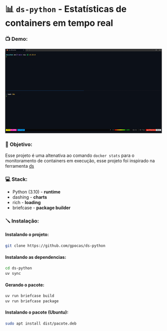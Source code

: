 # 📊 `ds-python` - Estatísticas de containers em tempo real


### 📺 __Demo:__
![](assets/clip.gif)

### 📝 __Objetivo:__
Esse projeto é uma altenativa ao comando `docker stats` para o monitoramento de containers em execução, esse projeto foi inspirado na ferramenta [ds](https://github.com/rafaelrcamargo/ds)


### 💻 __Stack:__
- Python (3.10) - __runtime__
- dashing - __charts__
- rich - __loading__
- briefcase - __package builder__



### 🪛 __Instalação:__

#### Instalando o projeto:
```bash
git clone https://github.com/gpocas/ds-python
```

#### Instalando as dependencias:
```bash
cd ds-python
uv sync
```
#### Gerando o pacote:
```bash
uv run briefcase build
uv run briefcase package
```
#### Instalando o pacote (Ubuntu):
```bash
sudo apt install dist/pacote.deb
```




